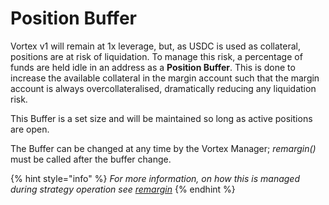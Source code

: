 # Position Buffer

Vortex v1 will remain at 1x leverage, but, as USDC is used as collateral, positions are at risk of liquidation. To manage this risk, a percentage of funds are held idle in an address as a **Position Buffer**. This is done to increase the available collateral in the margin account such that the margin account is always overcollateralised, dramatically reducing any liquidation risk.&#x20;

This Buffer is a set size and will be maintained so long as active positions are open.

The Buffer can be changed at any time by the Vortex Manager; _remargin()_ must be called after the buffer change.

{% hint style="info" %}
_For more information, on how this is managed during strategy operation see_ [_remargin_](remargin.md)
{% endhint %}

